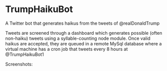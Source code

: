 # TrumpHaikuBot
A Twitter bot that generates haikus from the tweets of @realDonaldTrump

Tweets are screened through a dashboard which generates possible (often non-haiku) tweets using a syllable-counting node module. Once valid haikus are accepted, they are queued in a remote MySql database where a virtual machine has a cron job that tweets every 8 hours at @TrumpHaikuBot1

Screenshots:
